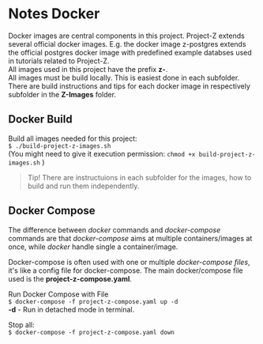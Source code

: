 # Notes Docker
Docker images are central components in this project. Project-Z extends several official docker images. E.g. the docker image z-postgres extends the official postgres docker image with predefined example databses used in tutorials related to Project-Z.  
All images used in this project have the prefix **z-**.  
All images must be build locally. This is easiest done in each subfolder. There are build instructions and tips for each docker image in respectively subfolder in the **Z-Images** folder.  

## Docker Build  
Build all images needed for this project:  
    `$ ./build-project-z-images.sh `  
(You might need to give it execution permission: `chmod +x build-project-z-images.sh` )  

> Tip! There are instructuions in each subfolder for the images, how to build and run them independently.  

## Docker Compose  
The difference between *docker* commands and *docker-compose* commands are that *docker-compose* aims at multiple containers/images at once, while *docker* handle single a container/image.  

Docker-compose is often used with one or multiple *docker-compose files*, it's like a config file for docker-compose. The main docker/compose file used is the **project-z-compose.yaml**.  

Run Docker Compose with File  
    `$ docker-compose -f project-z-compose.yaml up -d`  
**-d** - Run in detached mode in terminal.  

Stop all:  
    `$ docker-compose -f project-z-compose.yaml down `  
